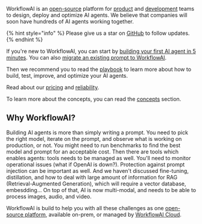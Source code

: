 WorkflowAI is an [open-source](https://github.com/workflowai/workflowai) platform for [product](getting-started/for-product-managers.md) and [development](getting-started/for-developers.md) teams to design, deploy and optimize AI agents. We believe that companies will soon have hundreds of AI agents working together.

{% hint style="info" %}
Please give us a star on [GitHub](https://github.com/workflowai/workflowai) to follow updates.
{% endhint %}

If you're new to WorkflowAI, you can start by [building your first AI agent in 5 minutes](getting-started/first-agent.md). You can also [migrate an existing prompt to WorkflowAI](getting-started/migrate.md).

Then we recommend you to read the [playbook](playbook/introduction.md) to learn more about how to build, test, improve, and optimize your AI agents.

Read about our [pricing](cloud/pricing.md) and [reliability](cloud/reliability.md).

To learn more about the concepts, you can read the [concepts](concepts/ai-agents.md) section.

## Why WorkflowAI?
Building AI agents is more than simply writing a prompt. You need to pick the right model, iterate on the prompt, and observe what is working on production, or not. You might need to run benchmarks to find the best model and prompt for an acceptable cost. Then there are tools which enables agents: tools needs to be managed as well. You'll need to monitor operational issues (what if OpenAI is down?). Protection against prompt injection can be important as well. And we haven't discussed fine-tuning, distillation, and how to deal with large amount of information for RAG (Retrieval-Augmented Generation), which will require a vector database, embesdding... On top of that, AI is now multi-modal, and needs to be able to process images, audio, and video.

WorkflowAI is build to help you with all these challenges as one [open-source platform](https://github.com/workflowai/workflowai), available on-prem, or managed by [WorkflowAI Cloud](cloud/introduction.md).